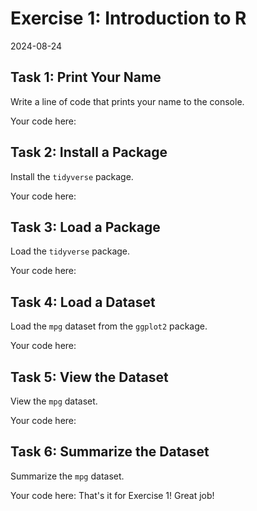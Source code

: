 # Exercise 1: Introduction to R
2024-08-24


## Task 1: Print Your Name

Write a line of code that prints your name to the console.

Your code here:
## Task 2: Install a Package

Install the `tidyverse` package.

Your code here:
## Task 3: Load a Package

Load the `tidyverse` package.

Your code here:
## Task 4: Load a Dataset

Load the `mpg` dataset from the `ggplot2` package.

Your code here:
## Task 5: View the Dataset

View the `mpg` dataset.

Your code here:
## Task 6: Summarize the Dataset

Summarize the `mpg` dataset.

Your code here:
That's it for Exercise 1! Great job!

